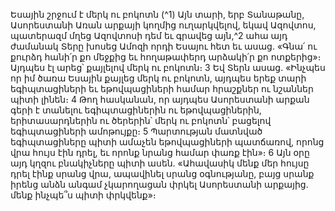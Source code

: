 
Եսային շրջում է մերկ ու բոկոտն
(^1) Այն տարի, երբ Տանաթանը, Ասորեստանի Առան արքայի կողմից ուղարկվելով, եկավ Ազովտոս, պատերազմ մղեց
Ազովտոսի դեմ եւ գրավեց այն,^2 ահա այդ ժամանակ Տերը խոսեց Ամոզի որդի Եսայու հետ եւ ասաց. «Գնա՛ ու քուրձդ
հանի՛ր քո մեջքից եւ հողաթափերդ արձակի՛ր քո ոտքերից»։ Այդպես էլ արեց՝ քայլելով մերկ ու բոկոտն։ 3 Եվ Տերն ասաց.
«Ինչպես որ իմ ծառա Եսային քայլեց մերկ ու բոկոտն, այդպես երեք տարի եգիպտացիների եւ եթովպացիների համար
հրաշքներ ու նշաններ պիտի լինեն։ 4 Թող հասկանան, որ այդպես Ասորեստանի արքան գերի է տանելու
եգիպտացիներին ու եթովպացիներին, երիտասարդներին ու ծերերին՝ մերկ ու բոկոտն՝ բացելով եգիպտացիների
ամոթույքը։ 5 Պարտության մատնված եգիպտացիները պիտի ամաչեն եթովպացիների պատճառով, որոնց վրա հույս
էին դրել, եւ որոնք նրանց համար փառք էին»։ 6 Այն օրը այդ կղզու բնակիչները պիտի ասեն. «Ահավասիկ մենք մեր հույսը
դրել էինք սրանց վրա, ապավինել սրանց օգնությանը, բայց սրանք իրենց անձն անգամ չկարողացան փրկել
Ասորեստանի արքայից. մենք ինչպե՞ս պիտի փրկվենք»։
